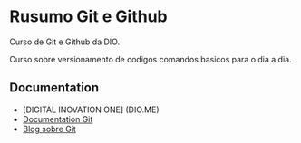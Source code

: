 # Rusumo Git e Github

Curso de Git e Github da DIO.

Curso sobre versionamento de codigos comandos basicos para o dia a dia.

## Documentation

- [DIGITAL INOVATION ONE] (DIO.ME)
- [Documentation Git](http://Github.com)
- [Blog sobre Git](http://Github.com)